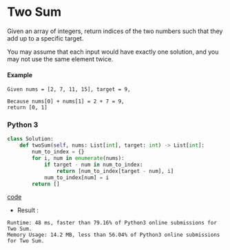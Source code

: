 # Two Sum
Given an array of integers, return indices of the two numbers such that they add up to a specific target.

You may assume that each input would have exactly one solution, and you may not use the same element twice.

#### Example
```
Given nums = [2, 7, 11, 15], target = 9,

Because nums[0] + nums[1] = 2 + 7 = 9,
return [0, 1]
```

### Python 3
```python
class Solution:
    def twoSum(self, nums: List[int], target: int) -> List[int]:
        num_to_index = {}
        for i, num in enumerate(nums):
            if target - num in num_to_index:
                return [num_to_index[target - num], i]
            num_to_index[num] = i
        return []
```
[code](code/1.py)

* Result : 
```
Runtime: 48 ms, faster than 79.16% of Python3 online submissions for Two Sum.
Memory Usage: 14.2 MB, less than 56.04% of Python3 online submissions for Two Sum.
```
